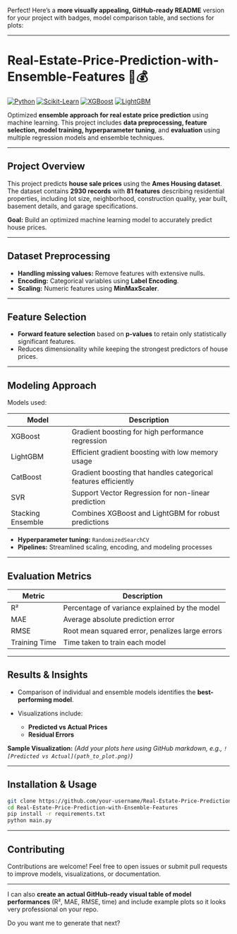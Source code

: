 Perfect! Here’s a **more visually appealing, GitHub-ready README** version for your project with badges, model comparison table, and sections for plots:

---

# Real-Estate-Price-Prediction-with-Ensemble-Features 🏡💰

[![Python](https://img.shields.io/badge/Python-3.10-blue)](https://www.python.org/)
[![Scikit-Learn](https://img.shields.io/badge/scikit--learn-1.3.0-orange)](https://scikit-learn.org/)
[![XGBoost](https://img.shields.io/badge/XGBoost-1.7.6-green)](https://xgboost.readthedocs.io/)
[![LightGBM](https://img.shields.io/badge/LightGBM-4.2.0-blueviolet)](https://lightgbm.readthedocs.io/)

Optimized **ensemble approach for real estate price prediction** using machine learning. This project includes **data preprocessing, feature selection, model training, hyperparameter tuning**, and **evaluation** using multiple regression models and ensemble techniques.

---

## Project Overview

This project predicts **house sale prices** using the **Ames Housing dataset**. The dataset contains **2930 records** with **81 features** describing residential properties, including lot size, neighborhood, construction quality, year built, basement details, and garage specifications.

**Goal:** Build an optimized machine learning model to accurately predict house prices.

---

## Dataset Preprocessing

* **Handling missing values:** Remove features with extensive nulls.
* **Encoding:** Categorical variables using **Label Encoding**.
* **Scaling:** Numeric features using **MinMaxScaler**.

---

## Feature Selection

* **Forward feature selection** based on **p-values** to retain only statistically significant features.
* Reduces dimensionality while keeping the strongest predictors of house prices.

---

## Modeling Approach

Models used:

| Model             | Description                                                     |
| ----------------- | --------------------------------------------------------------- |
| XGBoost           | Gradient boosting for high performance regression               |
| LightGBM          | Efficient gradient boosting with low memory usage               |
| CatBoost          | Gradient boosting that handles categorical features efficiently |
| SVR               | Support Vector Regression for non-linear prediction             |
| Stacking Ensemble | Combines XGBoost and LightGBM for robust predictions            |

* **Hyperparameter tuning:** `RandomizedSearchCV`
* **Pipelines:** Streamlined scaling, encoding, and modeling processes

---

## Evaluation Metrics

| Metric        | Description                                     |
| ------------- | ----------------------------------------------- |
| R²            | Percentage of variance explained by the model   |
| MAE           | Average absolute prediction error               |
| RMSE          | Root mean squared error, penalizes large errors |
| Training Time | Time taken to train each model                  |

---

## Results & Insights

* Comparison of individual and ensemble models identifies the **best-performing model**.
* Visualizations include:

  * **Predicted vs Actual Prices**
  * **Residual Errors**

**Sample Visualization:**
*(Add your plots here using GitHub markdown, e.g., `![Predicted vs Actual](path_to_plot.png)`)*

---

## Installation & Usage

```bash
git clone https://github.com/your-username/Real-Estate-Price-Prediction-with-Ensemble-Features.git
cd Real-Estate-Price-Prediction-with-Ensemble-Features
pip install -r requirements.txt
python main.py
```

---

## Contributing

Contributions are welcome! Feel free to open issues or submit pull requests to improve models, visualizations, or documentation.

---

I can also **create an actual GitHub-ready visual table of model performances** (R², MAE, RMSE, time) and include example plots so it looks very professional on your repo.

Do you want me to generate that next?
